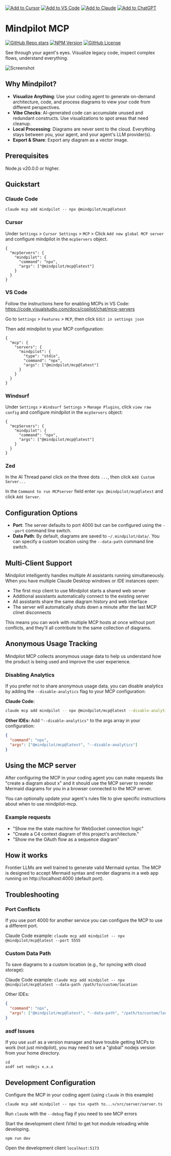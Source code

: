 [![Add to Cursor](https://fastmcp.me/badges/cursor_dark.svg)](https://fastmcp.me/MCP/Details/793/mindpilot-mermaid-diagrams)
[![Add to VS Code](https://fastmcp.me/badges/vscode_dark.svg)](https://fastmcp.me/MCP/Details/793/mindpilot-mermaid-diagrams)
[![Add to Claude](https://fastmcp.me/badges/claude_dark.svg)](https://fastmcp.me/MCP/Details/793/mindpilot-mermaid-diagrams)
[![Add to ChatGPT](https://fastmcp.me/badges/chatgpt_dark.svg)](https://fastmcp.me/MCP/Details/793/mindpilot-mermaid-diagrams)

# Mindpilot MCP
[![GitHub Repo stars](https://img.shields.io/github/stars/abrinsmead/mindpilot-mcp)](https://github.com/abrinsmead/mindpilot-mcp)
[![NPM Version](https://img.shields.io/npm/v/@mindpilot/mcp)](https://www.npmjs.com/package/@mindpilot/mcp)
[![GitHub License](https://img.shields.io/github/license/abrinsmead/mindpilot-mcp)](https://github.com/abrinsmead/mindpilot-mcp/blob/main/LICENSE)

See through your agent's eyes. Visualize legacy code, inspect complex flows, understand everything.

![Screenshot](https://raw.githubusercontent.com/abrinsmead/mindpilot-mcp/main/mindpilot-mcp-latest.png)

## Why Mindpilot?
- **Visualize Anything**: Use your coding agent to generate on-demand architecture, code, and process diagrams to view your code from different perspectives.
- **Vibe Checks**: AI-generated code can accumulate unused and redundant constructs. Use visualizations to spot areas that need cleanup.
- **Local Processing**: Diagrams are never sent to the cloud. Everything stays between you, your agent, and your agent's LLM provider(s).
- **Export & Share**: Export any diagram as a vector image.

## Prerequisites

Node.js v20.0.0 or higher.

## Quickstart

### Claude Code
`claude mcp add mindpilot -- npx @mindpilot/mcp@latest`

### Cursor

Under `Settings` > `Cursor Settings` > `MCP` > Click `Add new global MCP server` and configure mindpilot in the `mcpServers` object.

```
{
  "mcpServers": {
    "mindpilot": {
      "command": "npx",
      "args": ["@mindpilot/mcp@latest"]
    }
  }
}
```

### VS Code
Follow the instructions here for enabling MCPs in VS Code:  https://code.visualstudio.com/docs/copilot/chat/mcp-servers

Go to `Settings` > `Features` > `MCP`, then click `Edit in settings json`

Then add mindpilot to your MCP configuration:

```
{
  "mcp": {
    "servers": {
      "mindpilot": {
        "type": "stdio",
        "command": "npx",
        "args": ["@mindpilot/mcp@latest"]
      }
    }
  }
}
```

### Windsurf

Under `Settings` > `Windsurf Settings` > `Manage Plugins`, click `view raw config` and configure mindpilot in the `mcpServers` object:

```
{
  "mcpServers": {
    "mindpilot": {
      "command": "npx",
      "args": ["@mindpilot/mcp@latest"]
    }
  }
}
```

### Zed
In the AI Thread panel click on the three dots `...`, then click `Add Custom Server...`

In the `Command to run MCPserver` field enter `npx @mindpilot/mcp@latest` and click `Add Server`.

## Configuration Options
- **Port**: The server defaults to port 4000 but can be configured using the `--port` command line switch.
- **Data Path**: By default, diagrams are saved to `~/.mindpilot/data/`. You can specify a custom location using the `--data-path` command line switch.

## Multi-Client Support

Mindpilot intelligently handles multiple AI assistants running simultaneously. When you have multiple Claude Desktop windows or IDE instances open:

- The first mcp client to use Mindpilot starts a shared web server
- Additional assistants automatically connect to the existing server
- All assistants share the same diagram history and web interface
- The server will automatically shuts down a minute after the last MCP clinet disconnects

This means you can work with multiple MCP hosts at once without port conflicts, and they'll all contribute to the same collection of diagrams.

## Anonymous Usage Tracking

Mindpilot MCP collects anonymous usage data to help us understand how the product is being used and improve the user experience.

### Disabling Analytics
If you prefer not to share anonymous usage data, you can disable analytics by adding the `--disable-analytics` flag to your MCP configuration:

**Claude Code:**
```bash
claude mcp add mindpilot -- npx @mindpilot/mcp@latest --disable-analytics
```

**Other IDEs:**
Add `"--disable-analytics"` to the args array in your configuration:
```json
{
  "command": "npx",
  "args": ["@mindpilot/mcp@latest", "--disable-analytics"]
}
```

## Using the MCP server
After configuring the MCP in your coding agent you can make requests like "create a diagram about x" and it should use the MCP server to render Mermaid diagrams for you in a browser connected to the MCP server.

You can optionally update your agent's rules file to give specific instructions about when to use mindpilot-mcp.

### Example requests
- "Show me the state machine for WebSocket connection logic"
- "Create a C4 context diagram of this project's architecture."
- "Show me the OAuth flow as a sequence diagram"

## How it works
Frontier LLMs are well trained to generate valid Mermaid syntax. The MCP is designed to accept Mermaid syntax and render diagrams in a web app running on http://localhost:4000 (default port).

## Troubleshooting

### Port Conflicts
If you use port 4000 for another service you can configure the MCP to use a different port.

Claude Code example:
`claude mcp add mindpilot -- npx @mindpilot/mcp@latest --port 5555`

### Custom Data Path
To save diagrams to a custom location (e.g., for syncing with cloud storage):

Claude Code example:
`claude mcp add mindpilot -- npx @mindpilot/mcp@latest --data-path /path/to/custom/location`

Other IDEs:
```json
{
  "command": "npx",
  "args": ["@mindpilot/mcp@latest", "--data-path", "/path/to/custom/location"]
}
```

### asdf Issues
If you use `asdf` as a version manager and have trouble getting MCPs to work (not just mindpilot), you may need to set a "global" nodejs version from your home directory.

```
cd
asdf set nodejs x.x.x
```

## Development Configuration
Configure the MCP in your coding agent (using `claude` in this example)

`claude mcp add mindpilot -- npx tsx <path to...>/src/server/server.ts`

Run `claude` with the `--debug` flag if you need to see MCP errors

Start the development client (Vite) to get hot module reloading while developing.

`npm run dev`

Open the development client
`localhost:5173`

